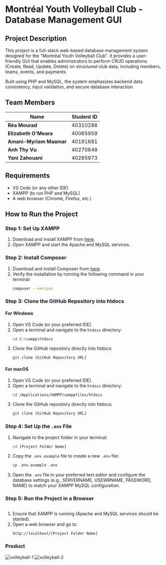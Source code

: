 # Montréal Youth Volleyball Club - Database Management GUI

## Project Description
This project is a full-stack web-based database management system designed for the "Montréal Youth Volleyball Club". It provides a user-friendly GUI that enables administrators to perform CRUD operations (Create, Read, Update, Delete) on structured club data, including members, teams, events, and payments.

Built using PHP and MySQL, the system emphasizes backend data consistency, input validation, and secure database interaction. 

## Team Members
| Name                     | Student ID        |
|------------------------- |-------------------|
| **Réa Mourad**           | 40310288          |
| **Elizabeth O'Meara**    | 40065959          |
| **Amani-Myriam Maamar**  | 40191681          |
| **Anh Thy Vu**           | 40270849          |
| **Yani Zahouani**        | 40285973          |


## Requirements
- VS Code (or any other IDE)
- XAMPP (to run PHP and MySQL)
- A web browser (Chrome, Firefox, etc.)

## How to Run the Project

### Step 1: Set Up XAMPP
1. Download and install XAMPP from [here](https://www.apachefriends.org/index.html).
2. Open XAMPP and start the Apache and MySQL services.

### Step 2: Install Composer
1. Download and install Composer from [here](https://getcomposer.org/).
2. Verify the installation by running the following command in your terminal:
   ```sh
   composer --version
   ```

### Step 3: Clone the GitHub Repository into htdocs

#### For Windows
1. Open VS Code (or your preferred IDE).
2. Open a terminal and navigate to the `htdocs` directory:
   ```sh
   cd C:\xampp\htdocs
   ```
3. Clone the GitHub repository directly into htdocs:
   ```sh
   git clone [GitHub Repository URL]
   ```

#### For macOS
1. Open VS Code (or your preferred IDE).
2. Open a terminal and navigate to the `htdocs` directory:
   ```sh
   cd /Applications/XAMPP/xamppfiles/htdocs
   ```
3. Clone the GitHub repository directly into htdocs:
   ```sh
   git clone [GitHub Repository URL]
   ```

### Step 4: Set Up the `.env` File
1. Navigate to the project folder in your terminal:
   ```sh
   cd [Project Folder Name]
   ```
2. Copy the `.env.example` file to create a new `.env` file:
   ```sh
   cp .env.example .env
   ```
3. Open the `.env` file in your preferred text editor and configure the database settings (e.g., SERVERNAME, USEWRNAME, PASSWORD, NAME) to match your XAMPP MySQL configuration.

### Step 5: Run the Project in a Browser

##
1. Ensure that XAMPP is running (Apache and MySQL services should be started).
2. Open a web browser and go to:
   ```sh
   http://localhost/[Project Folder Name]
   ```

### Product 
![volleyball-1](https://github.com/user-attachments/assets/d99f8677-ba96-4d23-a598-a601b30a5c55)
![volleyball-2](https://github.com/user-attachments/assets/8731ab56-47a4-4807-ad7a-12a798b37bd8)

